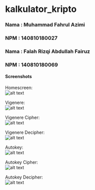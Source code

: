 # kalkulator_kripto

### Nama  : Muhammad Fahrul Azimi
### NPM   : 140810180027

### Nama  : Falah Rizqi Abdullah Fairuz
### NPM   : 140810180069


#### Screenshots <br>
Homescreen:<br>
![alt text](https://github.com/FarizAlfairuz/projek_kripto/blob/master/skrinskrut/homepage.png "Homepage")

Vigenere:<br>
![alt text](https://github.com/FarizAlfairuz/projek_kripto/blob/master/skrinskrut/vigenere.png "Vigenere")

Vigenere Cipher:<br>
![alt text](https://github.com/FarizAlfairuz/projek_kripto/blob/master/skrinskrut/vigenere_encrypt.png "Vigenere Cipher")

Vigenere Decipher:<br>
![alt text](https://github.com/FarizAlfairuz/projek_kripto/blob/master/skrinskrut/vigenere_decrypt.png "Vigenere Decipher")

Autokey:<br>
![alt text](https://github.com/FarizAlfairuz/projek_kripto/blob/master/skrinskrut/autokey.png "Vigenere")

Autokey Cipher:<br>
![alt text](https://github.com/FarizAlfairuz/projek_kripto/blob/master/skrinskrut/autokey_encrypt.png "Vigenere Cipher")

Autokey Decipher:<br>
![alt text](https://github.com/FarizAlfairuz/projek_kripto/blob/master/skrinskrut/autokey_decrypt.png "Vigenere Decipher")